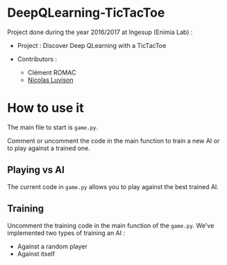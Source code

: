 # DeepQLearning-TicTacToe
Project done during the year 2016/2017 at Ingesup (Enimia Lab) : 
- Project :
Discover Deep QLearning with a TicTacToe

- Contributors :
  - Clément ROMAC
  - [Nicolas Luvison](https://github.com/Mitsichury)

# How to use it
The main file to start is `game.py`.

Comment or uncomment the code in the main function to train a new AI or to play against
a trained one.

## Playing vs AI
The current code in `game.py` allows you to play against the best trained AI.

## Training
Uncomment the training code in the main function of the `game.py`. 
We've implemented two types of training an AI :
- Against a random player
- Against itself

